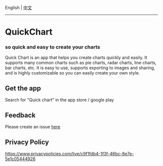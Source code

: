 
English | [中文](https://github.com/CCY0122/QuickChart/blob/main/README-ZH.md)

---

# QuickChart

### so quick and easy to create your charts

  Quick Chart is an app that helps you create charts quickly and easily. It supports many common charts such as pie charts, radar charts, line charts, bar charts, etc. It is easy to use, supports exporting to images and sharing, and is highly customizable so you can easily create your own style.

## Get the app
Search for "Quick chart" in the app store / google play

## Feedback
Please create an issue [here](https://github.com/CCY0122/QuickChart/issues/new)

## Privacy Policy
https://www.privacypolicies.com/live/c9f1fdb4-1f3f-46bc-8e7e-5e1c05444926

